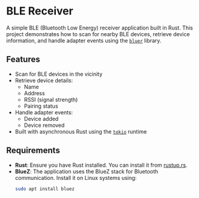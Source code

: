 # BLE Receiver

A simple BLE (Bluetooth Low Energy) receiver application built in Rust. This project demonstrates how to scan for nearby BLE devices, retrieve device information, and handle adapter events using the [`bluer`](https://crates.io/crates/bluer) library.

## Features

- Scan for BLE devices in the vicinity
- Retrieve device details:
  - Name
  - Address
  - RSSI (signal strength)
  - Pairing status
- Handle adapter events:
  - Device added
  - Device removed
- Built with asynchronous Rust using the [`tokio`](https://crates.io/crates/tokio) runtime

## Requirements

- **Rust**: Ensure you have Rust installed. You can install it from [rustup.rs](https://rustup.rs).
- **BlueZ**: The application uses the BlueZ stack for Bluetooth communication. Install it on Linux systems using:
  ```bash
  sudo apt install bluez
  ```
  